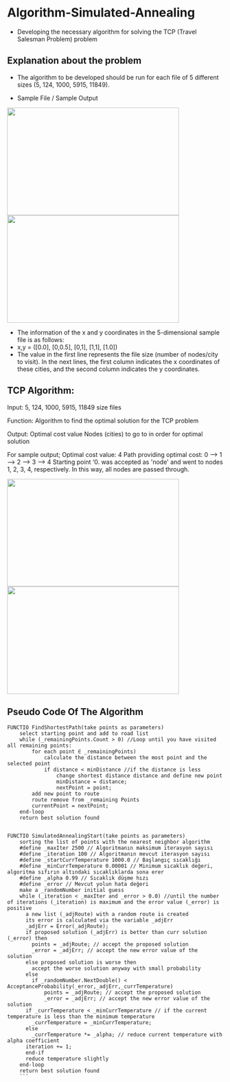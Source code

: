 # Algorithm-Simulated-Annealing
 - Developing the necessary algorithm for solving the TCP (Travel Salesman Problem) problem

## Explanation about the problem
 - The algorithm to be developed should be run for each file of 5 different sizes (5, 124, 1000, 5915, 11849).

 - Sample File / Sample Output

<img src="https://github.com/mustafaalpyanikoglu/Algorithm-Simulated-Annealing/assets/79158705/42b53892-a077-46f9-a18e-f2198fefc94d" width="400" height="250" alt="">
<img src="https://github.com/mustafaalpyanikoglu/Algorithm-Simulated-Annealing/assets/79158705/91e2790f-763e-4719-a4f8-1d156d88bcc6" width="400" height="250" alt="">


 - The information of the x and y coordinates in the 5-dimensional sample file is as follows:
 - x,y = ([0.0], [0,0.5], [0,1], [1,1], [1.0])
 - The value in the first line represents the file size (number of nodes/city to visit). In the next lines, the first column indicates the x coordinates of these cities, and the second column indicates the y coordinates.
## TCP Algorithm:
Input: 5, 124, 1000, 5915, 11849 size files

Function: Algorithm to find the optimal solution for the TCP problem

Output: Optimal cost value
           Nodes (cities) to go to in order for optimal solution

For sample output;
Optimal cost value: 4
Path providing optimal cost: 0 –> 1 –> 2 –> 3 –> 4
Starting point ‘0. was accepted as 'node' and went to nodes 1, 2, 3, 4, respectively. In this way, all nodes are passed through.

<img src="https://github.com/mustafaalpyanikoglu/Algorithm-Simulated-Annealing/assets/79158705/cb1aec20-cc71-4c19-8d18-e0419d7d0b36" width="400" height="250" alt="">
<img src="https://github.com/mustafaalpyanikoglu/Algorithm-Simulated-Annealing/assets/79158705/c59ad25a-0488-40ab-8b51-d077a85f6b05" width="400" height="250" alt="">


## Pseudo Code Of The Algorithm
```
FUNCTIO FindShortestPath(take points as parameters)
    select starting point and add to road list
    while (_remainingPoints.Count > 0) //Loop until you have visited all remaining points:
        for each point ∈ _remainingPoints)
            calculate the distance between the most point and the selected point
            if distance < minDistance //if the distance is less
                change shortest distance distance and define new point
                minDistance = distance;
                nextPoint = point;
        add new point to route
        route remove from _remaining Points
        currentPoint = nextPoint;
    end-loop
    return best solution found


FUNCTIO SimulatedAnnealingStart(take points as parameters)
    sorting the list of points with the nearest neighbor algorithm
    #define _maxIter 2500 // Algoritmanın maksimum iterasyon sayısı
    #define _iteration 100 // Algoritmanın mevcut iterasyon sayısı
    #define _startCurrTemperature 1000.0 // Başlangıç sıcaklığı
    #define _minCurrTemperature 0.00001 // Minimum sıcaklık değeri, algoritma sıfırın altındaki sıcaklıklarda sona erer
    #define _alpha 0.99 // Sıcaklık düşme hızı
    #define _error // Mevcut yolun hata değeri
    make a _randomNumber initial guess
    while (_iteration < _maxIter and _error > 0.0) //until the number of iterations (_iteration) is maximum and the error value (_error) is positive
      a new list (_adjRoute) with a random route is created 
      its error is calculated via the variable _adjErr
      _adjErr = Error(_adjRoute);
      if proposed solution (_adjErr) is better than curr solution (_error) then
        points = _adjRoute; // accept the proposed solution
        _error = _adjErr; // accept the new error value of the solution
      else proposed solution is worse then
        accept the worse solution anyway with small probability
      else
        if _randomNumber.NextDouble() < AcceptanceProbability(_error,_adjErr,_currTemperature)
            points = _adjRoute; // accept the proposed solution
            _error = _adjErr; // accept the new error value of the solution
      if _currTemperature < _minCurrTemperature // if the current temperature is less than the minimum temperature
        _currTemperature = _minCurrTemperature;
      else 
        _currTemperature *= _alpha; // reduce current temperature with alpha coefficient
      iteration += 1;
      end-if
      reduce temperature slightly
    end-loop
    return best solution found
    ```
    
